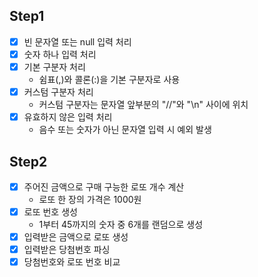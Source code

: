 ## Step1
- [x] 빈 문자열 또는 null 입력 처리
- [x] 숫자 하나 입력 처리
- [x] 기본 구분자 처리
  - 쉼표(,)와 콜론(:)을 기본 구분자로 사용
- [x] 커스텀 구분자 처리
  - 커스텀 구분자는 문자열 앞부분의 "//"와 "\n" 사이에 위치
- [x] 유효하지 않은 입력 처리
  - 음수 또는 숫자가 아닌 문자열 입력 시 예외 발생

## Step2
- [x] 주어진 금액으로 구매 구능한 로또 개수 계산
  - 로또 한 장의 가격은 1000원
- [x] 로또 번호 생성
  - 1부터 45까지의 숫자 중 6개를 랜덤으로 생성
- [x] 입력받은 금액으로 로또 생성
- [x] 입력받은 당첨번호 파싱
- [x] 당첨번호와 로또 번호 비교
